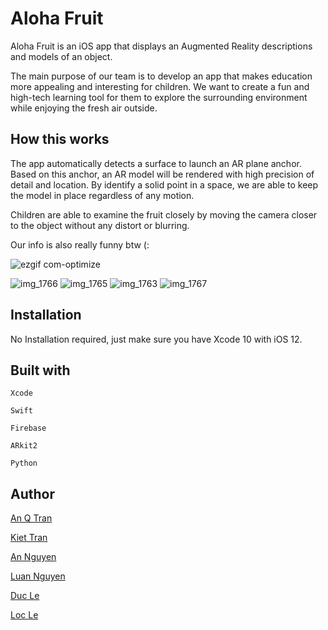 
# Aloha Fruit
Aloha Fruit is an iOS app that displays an Augmented Reality descriptions and models of an object. 

The main purpose of our team is to develop an app that makes education more appealing and interesting for children. We want to create a fun and high-tech learning tool for them to explore the surrounding environment while enjoying the fresh air outside. 

## How this works
 The app automatically detects a surface to launch an AR plane anchor. Based on this anchor, an AR model will be rendered with high precision of detail and location. By identify a solid point in a space, we are able to keep the model in place regardless of any motion. 


Children are able to examine the fruit closely by moving the camera closer to the object without any distort or blurring. 

Our info is also really funny btw (: 

![ezgif com-optimize](https://user-images.githubusercontent.com/35791349/46656285-b00f2a80-cb7b-11e8-9a50-150ba4051f26.gif)

![img_1766](https://user-images.githubusercontent.com/35791349/46656934-26f8f300-cb7d-11e8-8269-e1fcaf772cd5.PNG)
![img_1765](https://user-images.githubusercontent.com/35791349/46656935-26f8f300-cb7d-11e8-83a7-b44e7260b235.PNG)
![img_1763](https://user-images.githubusercontent.com/35791349/46656936-26f8f300-cb7d-11e8-98a8-1a52e2376f5f.PNG)
![img_1767](https://user-images.githubusercontent.com/35791349/46657156-a5ee2b80-cb7d-11e8-96fb-ca383f185ed3.PNG)


## Installation
No Installation required, just make sure you have Xcode 10 with iOS 12.

## Built with

`Xcode`

`Swift`

`Firebase`

`ARkit2`

`Python`

## Author

[An Q Tran](https://www.linkedin.com/in/an-q-tran/)

[Kiet Tran](https://github.com/kiettran95)

[An Nguyen](https://github.com/an-nguyen239)

[Luan Nguyen](https://github.com/luannguyen2603)

[Duc Le](https://github.com/Ducle141)	
 
[Loc Le](https://github.com/ln60)


